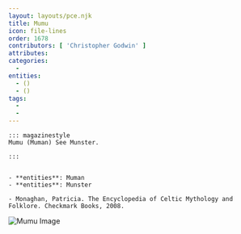 ```yaml
---
layout: layouts/pce.njk
title: Mumu
icon: file-lines
order: 1678
contributors: [ 'Christopher Godwin' ]
attributes:
categories:
  - 
entities:
  - ()
  - ()
tags:
  - 
  - 
---
```

``` tab [group1:Info]
::: magazinestyle
Mumu (Muman) See Munster.

:::
```
``` tab [group1:Attributes]
```
``` tab [group1:Entities]
- **entities**: Muman
- **entities**: Munster
```
``` tab [group1:Sources]
- Monaghan, Patricia. The Encyclopedia of Celtic Mythology and Folklore. Checkmark Books, 2008.
```
![Mumu Image]([None])

